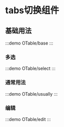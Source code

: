 # tabs切换组件

## 基础用法

:::demo
OTable/base
:::

### 多选

:::demo
OTable/select
:::

### 通常用法

:::demo
OTable/usually
:::

### 编辑

:::demo
OTable/edit
:::

